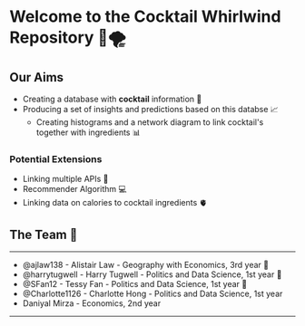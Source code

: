 # Welcome to the Cocktail Whirlwind Repository 🍾🌪️

## Our Aims
- Creating a database with **cocktail** information 🍷
- Producing a set of insights and predictions based on this databse 📈
  - Creating histograms and a network diagram to link cocktail's together with ingredients 📊

### Potential Extensions 
- Linking multiple APIs 🤖
- Recommender Algorithm 💻
- Linking data on calories to cocktail ingredients 🫀

## The Team 👥
---
- @ajlaw138 - Alistair Law - Geography with Economics, 3rd year 🐧
- @harrytugwell - Harry Tugwell - Politics and Data Science, 1st year 🐬
- @SFan12 - Tessy Fan - Politics and Data Science, 1st year 🐰
- @Charlotte1126 -  Charlotte Hong - Politics and Data Science, 1st year
- Daniyal Mirza - Economics, 2nd year
---
